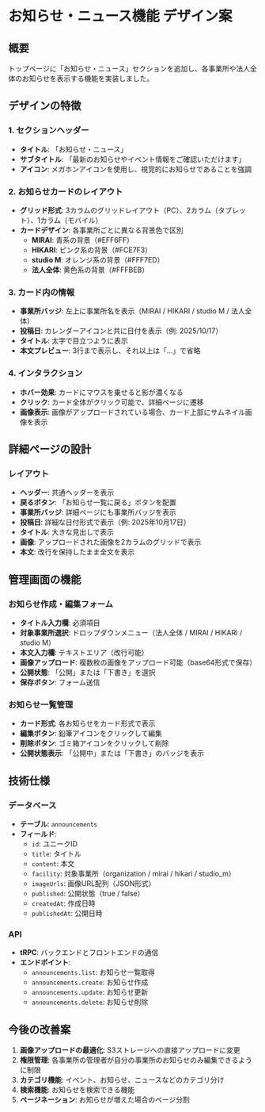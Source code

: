 # お知らせ・ニュース機能 デザイン案

## 概要

トップページに「お知らせ・ニュース」セクションを追加し、各事業所や法人全体のお知らせを表示する機能を実装しました。

## デザインの特徴

### 1. セクションヘッダー
- **タイトル**: 「お知らせ・ニュース」
- **サブタイトル**: 「最新のお知らせやイベント情報をご確認いただけます」
- **アイコン**: メガホンアイコンを使用し、視覚的にお知らせであることを強調

### 2. お知らせカードのレイアウト
- **グリッド形式**: 3カラムのグリッドレイアウト（PC）、2カラム（タブレット）、1カラム（モバイル）
- **カードデザイン**: 各事業所ごとに異なる背景色で区別
  - **MIRAI**: 青系の背景（#EFF6FF）
  - **HIKARI**: ピンク系の背景（#FCE7F3）
  - **studio M**: オレンジ系の背景（#FFF7ED）
  - **法人全体**: 黄色系の背景（#FFFBEB）

### 3. カード内の情報
- **事業所バッジ**: 左上に事業所名を表示（MIRAI / HIKARI / studio M / 法人全体）
- **投稿日**: カレンダーアイコンと共に日付を表示（例: 2025/10/17）
- **タイトル**: 太字で目立つように表示
- **本文プレビュー**: 3行まで表示し、それ以上は「...」で省略

### 4. インタラクション
- **ホバー効果**: カードにマウスを乗せると影が濃くなる
- **クリック**: カード全体がクリック可能で、詳細ページに遷移
- **画像表示**: 画像がアップロードされている場合、カード上部にサムネイル画像を表示

## 詳細ページの設計

### レイアウト
- **ヘッダー**: 共通ヘッダーを表示
- **戻るボタン**: 「お知らせ一覧に戻る」ボタンを配置
- **事業所バッジ**: 詳細ページにも事業所バッジを表示
- **投稿日**: 詳細な日付形式で表示（例: 2025年10月17日）
- **タイトル**: 大きな見出しで表示
- **画像**: アップロードされた画像を2カラムのグリッドで表示
- **本文**: 改行を保持したまま全文を表示

## 管理画面の機能

### お知らせ作成・編集フォーム
- **タイトル入力欄**: 必須項目
- **対象事業所選択**: ドロップダウンメニュー（法人全体 / MIRAI / HIKARI / studio M）
- **本文入力欄**: テキストエリア（改行可能）
- **画像アップロード**: 複数枚の画像をアップロード可能（base64形式で保存）
- **公開状態**: 「公開」または「下書き」を選択
- **保存ボタン**: フォーム送信

### お知らせ一覧管理
- **カード形式**: 各お知らせをカード形式で表示
- **編集ボタン**: 鉛筆アイコンをクリックして編集
- **削除ボタン**: ゴミ箱アイコンをクリックして削除
- **公開状態表示**: 「公開中」または「下書き」のバッジを表示

## 技術仕様

### データベース
- **テーブル**: `announcements`
- **フィールド**:
  - `id`: ユニークID
  - `title`: タイトル
  - `content`: 本文
  - `facility`: 対象事業所（organization / mirai / hikari / studio_m）
  - `imageUrls`: 画像URL配列（JSON形式）
  - `published`: 公開状態（true / false）
  - `createdAt`: 作成日時
  - `publishedAt`: 公開日時

### API
- **tRPC**: バックエンドとフロントエンドの通信
- **エンドポイント**:
  - `announcements.list`: お知らせ一覧取得
  - `announcements.create`: お知らせ作成
  - `announcements.update`: お知らせ更新
  - `announcements.delete`: お知らせ削除

## 今後の改善案

1. **画像アップロードの最適化**: S3ストレージへの直接アップロードに変更
2. **権限管理**: 各事業所の管理者が自分の事業所のお知らせのみ編集できるように制限
3. **カテゴリ機能**: イベント、お知らせ、ニュースなどのカテゴリ分け
4. **検索機能**: お知らせを検索できる機能
5. **ページネーション**: お知らせが増えた場合のページ分割

